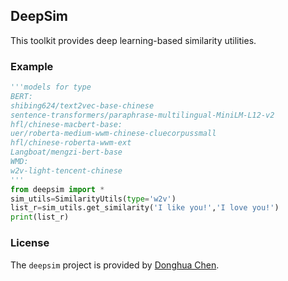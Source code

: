 ## DeepSim
This toolkit provides deep learning-based similarity utilities. 

### Example

```python
'''models for type
BERT: 
shibing624/text2vec-base-chinese
sentence-transformers/paraphrase-multilingual-MiniLM-L12-v2
hfl/chinese-macbert-base: 
uer/roberta-medium-wwm-chinese-cluecorpussmall
hfl/chinese-roberta-wwm-ext
Langboat/mengzi-bert-base
WMD: 
w2v-light-tencent-chinese
'''
from deepsim import *
sim_utils=SimilarityUtils(type='w2v')
list_r=sim_utils.get_similarity('I like you!','I love you!')
print(list_r)

```

### License
The `deepsim` project is provided by [Donghua Chen](https://github.com/dhchenx). 
